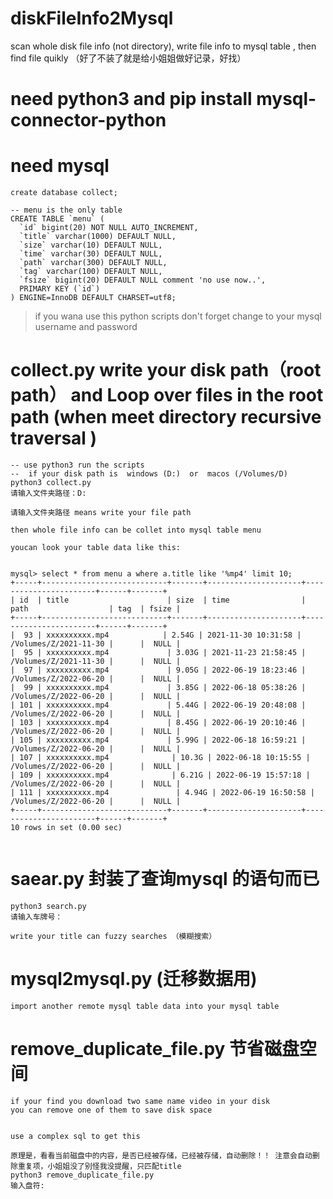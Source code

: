 # diskFileInfo2Mysql
scan whole disk file info (not directory), write file info to mysql table , then find file quikly （好了不装了就是给小姐姐做好记录，好找）

# need python3    and pip install mysql-connector-python

# need mysql  

```
create database collect;

-- menu is the only table 
CREATE TABLE `menu` (
  `id` bigint(20) NOT NULL AUTO_INCREMENT,
  `title` varchar(1000) DEFAULT NULL,
  `size` varchar(10) DEFAULT NULL,
  `time` varchar(30) DEFAULT NULL,
  `path` varchar(300) DEFAULT NULL,
  `tag` varchar(100) DEFAULT NULL,
  `fsize` bigint(20) DEFAULT NULL comment 'no use now..',
  PRIMARY KEY (`id`)
) ENGINE=InnoDB DEFAULT CHARSET=utf8;
```

> if you wana use this python scripts don't forget change to your mysql username and password


# collect.py   write your disk path（root path） and Loop over files in the root path (when meet directory recursive traversal )

```
-- use python3 run the scripts 
--  if your disk path is  windows (D:)  or  macos (/Volumes/D)
python3 collect.py 
请输入文件夹路径：D:

请输入文件夹路径 means write your file path 

then whole file info can be collet into mysql table menu

youcan look your table data like this:


mysql> select * from menu a where a.title like '%mp4' limit 10;
+-----+----------------------------+-------+---------------------+-----------------------+------+-------+
| id  | title                      | size  | time                | path                  | tag  | fsize |
+-----+----------------------------+-------+---------------------+-----------------------+------+-------+
|  93 | xxxxxxxxxx.mp4            | 2.54G | 2021-11-30 10:31:58 | /Volumes/Z/2021-11-30 |      |  NULL |
|  95 | xxxxxxxxxx.mp4             | 3.03G | 2021-11-23 21:58:45 | /Volumes/Z/2021-11-30 |      |  NULL |
|  97 | xxxxxxxxxx.mp4             | 9.05G | 2022-06-19 18:23:46 | /Volumes/Z/2022-06-20 |      |  NULL |
|  99 | xxxxxxxxxx.mp4             | 3.85G | 2022-06-18 05:38:26 | /Volumes/Z/2022-06-20 |      |  NULL |
| 101 | xxxxxxxxxx.mp4             | 5.44G | 2022-06-19 20:48:08 | /Volumes/Z/2022-06-20 |      |  NULL |
| 103 | xxxxxxxxxx.mp4             | 8.45G | 2022-06-19 20:10:46 | /Volumes/Z/2022-06-20 |      |  NULL |
| 105 | xxxxxxxxxx.mp4             | 5.99G | 2022-06-18 16:59:21 | /Volumes/Z/2022-06-20 |      |  NULL |
| 107 | xxxxxxxxxx.mp4              | 10.3G | 2022-06-18 10:15:55 | /Volumes/Z/2022-06-20 |      |  NULL |
| 109 | xxxxxxxxxx.mp4              | 6.21G | 2022-06-19 15:57:18 | /Volumes/Z/2022-06-20 |      |  NULL |
| 111 | xxxxxxxxxx.mp4               | 4.94G | 2022-06-19 16:50:58 | /Volumes/Z/2022-06-20 |      |  NULL |
+-----+----------------------------+-------+---------------------+-----------------------+------+-------+
10 rows in set (0.00 sec)


```

# saear.py  封装了查询mysql 的语句而已

```
python3 search.py 
请输入车牌号：

write your title can fuzzy searches （模糊搜索）
```

# mysql2mysql.py  (迁移数据用)
```
import another remote mysql table data into your mysql table 
```

# remove_duplicate_file.py  节省磁盘空间
```
if your find you download two same name video in your disk 
you can remove one of them to save disk space 


use a complex sql to get this

原理是，看看当前磁盘中的内容，是否已经被存储，已经被存储，自动删除！！ 注意会自动删除重复项，小姐姐没了别怪我没提醒，只匹配title
python3 remove_duplicate_file.py
输入盘符:
```